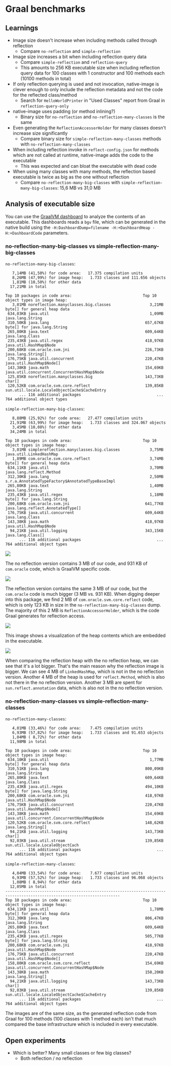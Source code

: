 # Graal benchmarks

## Learnings

* Image size doesn't increase when including methods called through reflection
  * Compare `no-reflection` and `simple-reflection`
* Image size increases a bit when including reflection query data
  * Compare `simple-reflection` and `reflection-query`
  * This amounts to 256 KB executable size when including reflection query data for 100 classes with 1 constructor and 100 methods each (10100 methods in total)
* If only reflection querying is used and not invocation, native-image is clever enough to only include the reflection metadata and not the code for the reflected class/method
  * Search for `HelloWorldPrinter` in "Used Classes" report from Graal in `reflection-query-only`
* native-image uses padding (or method inlining?)
  * Binary size for `no-reflection` and `no-reflection-many-classes` is the same
* Even generating the `ReflectionAccessorHolder` for many classes doesn't increase size significantly
  * Compare binary size for `simple-reflection-many-classes` methods with `no-reflection-many-classes`
* When including reflection invoke in `reflect-config.json` for methods which are not called at runtime, native-image adds the code to the executable
  * This was expected and can bloat the executable with dead code
* When using many classes with many methods, the reflection based executable is twice as big as the one without reflection
  * Compare `no-reflection-many-big-classes` with `simple-reflection-many-big-classes`: 15,6 MB vs 31,0 MB

## Analysis of executable size

You can use the [GraalVM dashboard](https://www.graalvm.org/dashboard/?ojr=dashboard) to analyze the contents of an executable. This dashboards reads a `bgv` file, which can be generated
in the native build using the `-H:DashboardDump=filename -H:+DashboardHeap -H:+DashboardCode` parameters.

### no-reflection-many-big-classes vs simple-reflection-many-big-classes

`no-reflection-many-big-classes`:

```
   7,14MB (41,50%) for code area:   17.375 compilation units
   8,26MB (47,99%) for image heap:   1.733 classes and 111.656 objects
   1,81MB (10,50%) for other data
  17,21MB in total
  
Top 10 packages in code area:                               Top 10 object types in image heap:
   3,01MB noreflection.manyclasses.big.classes                 3,21MB byte[] for general heap data
 634,03KB java.util                                            1,09MB java.lang.String
 310,50KB java.lang                                          657,67KB byte[] for java.lang.String
 265,80KB java.text                                          609,64KB java.lang.Class
 235,43KB java.util.regex                                    418,97KB java.util.HashMap$Node
 200,68KB com.oracle.svm.jni                                 226,73KB java.lang.String[]
 176,75KB java.util.concurrent                               220,47KB java.util.HashMap$Node[]
 143,38KB java.math                                          154,69KB java.util.concurrent.ConcurrentHashMap$Node
 125,85KB noreflection.manyclasses.big                       143,73KB char[]
 120,52KB com.oracle.svm.core.reflect                        139,85KB sun.util.locale.LocaleObjectCache$CacheEntry
      ... 116 additional packages                                 ... 764 additional object types  
```

`simple-reflection-many-big-classes`:

```
   8,88MB (25,92%) for code area:   27.477 compilation units
  21,91MB (63,99%) for image heap:   1.733 classes and 324.067 objects
   3,45MB (10,08%) for other data
  34,24MB in total
  
Top 10 packages in code area:                               Top 10 object types in image heap:
   3,01MB simplereflection.manyclasses.big.classes             3,75MB java.util.LinkedHashMap
   1,89MB com.oracle.svm.core.reflect                          3,74MB byte[] for general heap data
 634,11KB java.util                                            3,70MB java.lang.reflect.Method
 312,30KB java.lang                                            2,50MB s.r.a.AnnotatedTypeFactory$AnnotatedTypeBaseImpl
 265,80KB java.text                                            1,40MB java.lang.String
 235,43KB java.util.regex                                      1,18MB byte[] for java.lang.String
 200,68KB com.oracle.svm.jni                                 641,77KB java.lang.reflect.AnnotatedType[]
 176,75KB java.util.concurrent                               609,64KB java.lang.Class
 143,38KB java.math                                          418,97KB java.util.HashMap$Node
  94,21KB java.util.logging                                  343,15KB java.lang.Class[]
      ... 116 additional packages                                 ... 764 additional object types  
```

![](img/no-reflection-many-big-classes-code.png)

The no reflection version contains 3 MB of our code, and 931 KB of `com.oracle` code, which is GraalVM specific code.

![](img/simple-reflection-many-big-classes-code.png)

The reflection version contains the same 3 MB of our code, but the `com.oracle` code is much bigger (3 MB vs. 931 KB). When digging deeper into this package,
we find 2 MB of `com.oracle.svm.core.reflect` code, which is only 123 KB in size in the `no-reflection-many-big-classes` dump. The majority of this 2 MB is
`ReflectionAccessorHolder`, which is the code Graal generates for reflection access.

![](img/no-reflection-many-big-classes-heap.png)

This image shows a visualization of the heap contents which are embedded in the executable.

![](img/simple-reflection-many-big-classes-heap.png)

When comparing the reflection heap with the no reflection heap, we can see that it's a lot bigger. That's the main reason
why the reflection image is bigger. We can see 4 MB of `LinkedHashMap`, which is not in the no reflection version. Another
4 MB of the heap is used for `reflect.Method`, which is also not there in the no reflection version. Another 3 MB are spent
for `sun.reflect.annotation` data, which is also not in the no reflection version.

### no-reflection-many-classes vs simple-reflection-many-classes

`no-reflection-many-classes`:

```
   4,01MB (33,46%) for code area:    7.475 compilation units  
   6,93MB (57,82%) for image heap:   1.733 classes and 91.653 objects
   1,04MB ( 8,72%) for other data
  11,98MB in total

Top 10 packages in code area:                               Top 10 object types in image heap:
 634,10KB java.util                                            1,77MB byte[] for general heap data
 310,51KB java.lang                                          800,09KB java.lang.String
 265,80KB java.text                                          609,64KB java.lang.Class
 235,43KB java.util.regex                                    494,10KB byte[] for java.lang.String
 200,68KB com.oracle.svm.jni                                 418,97KB java.util.HashMap$Node
 176,75KB java.util.concurrent                               220,47KB java.util.HashMap$Node[]
 143,38KB java.math                                          154,69KB java.util.concurrent.ConcurrentHashMap$Node
 120,52KB com.oracle.svm.core.reflect                        148,62KB java.lang.String[]
  94,21KB java.util.logging                                  143,73KB char[]
  92,03KB java.util.stream                                   139,85KB sun.util.locale.LocaleObjectCach
      ... 116 additional packages                                 ... 764 additional object types  
```

`simple-reflection-many-classes`:

```
   4,04MB (33,54%) for code area:    7.677 compilation units
   6,93MB (57,52%) for image heap:   1.733 classes and 96.068 objects
   1,08MB ( 8,94%) for other data
  12,05MB in total
------------------------------------------------------------------------------------------------------------------------
Top 10 packages in code area:                               Top 10 object types in image heap:
 634,11KB java.util                                            1,78MB byte[] for general heap data
 312,30KB java.lang                                          806,47KB java.lang.String
 265,80KB java.text                                          609,64KB java.lang.Class
 235,43KB java.util.regex                                    505,77KB byte[] for java.lang.String
 200,68KB com.oracle.svm.jni                                 418,97KB java.util.HashMap$Node
 176,75KB java.util.concurrent                               220,47KB java.util.HashMap$Node[]
 158,80KB com.oracle.svm.core.reflect                        154,69KB java.util.concurrent.ConcurrentHashMap$Node
 143,38KB java.math                                          150,20KB java.lang.String[]
  94,21KB java.util.logging                                  143,73KB char[]
  92,03KB java.util.stream                                   139,85KB sun.util.locale.LocaleObjectCache$CacheEntry
      ... 116 additional packages                                 ... 764 additional object types
```

The images are of the same size, as the generated reflection code from Graal for 100 methods (100 classes with 1 method each) isn't that much compared the base infrastructure which is included in every executable. 

## Open experiments

* Which is better? Many small classes or few big classes?
  * Both reflection / no reflection
